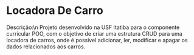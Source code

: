 #                       Locadora De Carro
Descrição:\\n
Projeto desenvolvido na USF Itatiba para o componente curricular POO, com o objetivo de criar uma estrutura CRUD para uma locadora de carros, onde é possivel adicionar, ler, modificar e apagar os dados relacionados aos carros.


